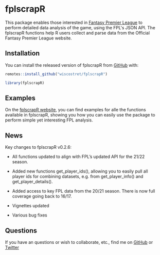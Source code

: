 # fplscrapR

This package enables those interested in [Fantasy Premier League](https://fantasy.premierleague.com) to perform detailed data analysis of the game, using the FPL's JSON API. The fplscrapR functions help R users collect and parse data from the Official Fantasy Premier League website.

## Installation

You can install the released version of fplscrapR from [GitHub](https://github.com/wiscostret/fplscrapR/) with:

``` r
remotes::install_github("wiscostret/fplscrapR")

library(fplscrapR)
```
## Examples

On the [fplscrapR website](https://wiscostret.github.io/fplscrapR/), you can find examples for alle the functions available in fplscrapR, showing you how you can easily use the package to perform simple yet interesting FPL analysis.

## News

Key changes to fplscrapR v0.2.6:

* All functions updated to align with FPL’s updated API for the 21/22 season.

* Added new functions get_player_ids(), allowing you to easily pull all player ids for combining datasets, e.g. from get_player_info() and get_player_details().

* Added access to key FPL data from the 20/21 season. There is now full coverage going back to 16/17.

* Vignettes updated

* Various bug fixes

## Questions

If you have an questions or wish to collaborate, etc., find me on [GitHub](https://github.com/wiscostret) or [Twitter](https://www.twitter.com/fplscrapR) 

